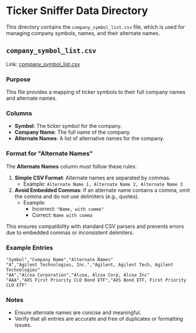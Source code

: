 # Ticker Sniffer Data Directory

This directory contains the `company_symbol_list.csv` file, which is used for managing company symbols, names, and their alternate names.

## `company_symbol_list.csv`

Link: [company_symbol_list.csv](company_symbol_list.csv)

### Purpose
This file provides a mapping of ticker symbols to their full company names and alternate names.

### Columns
- **Symbol**: The ticker symbol for the company.
- **Company Name**: The full name of the company.
- **Alternate Names**: A list of alternative names for the company.

### Format for "Alternate Names"
The **Alternate Names** column must follow these rules:
1. **Simple CSV Format**: Alternate names are separated by commas.
   - Example: `Alternate Name 1, Alternate Name 2, Alternate Name 3`
2. **Avoid Embedded Commas**: If an alternate name contains a comma, omit the comma and do not use delimiters (e.g., quotes).
   - Example:
     - Incorrect: `"Name, with comma"`
     - Correct: `Name with comma`

This ensures compatibility with standard CSV parsers and prevents errors due to embedded commas or inconsistent delimiters.

### Example Entries

```csv
"Symbol","Company Name","Alternate Names"
"A","Agilent Technologies, Inc.","Agilent, Agilent Tech, Agilent Technologies"
"AA","Alcoa Corporation","Alcoa, Alcoa Corp, Alcoa Inc"
"AAA","AXS First Priority CLO Bond ETF","AXS Bond ETF, First Priority CLO ETF"
```

### Notes
- Ensure alternate names are concise and meaningful.
- Verify that all entries are accurate and free of duplicates or formatting issues.
